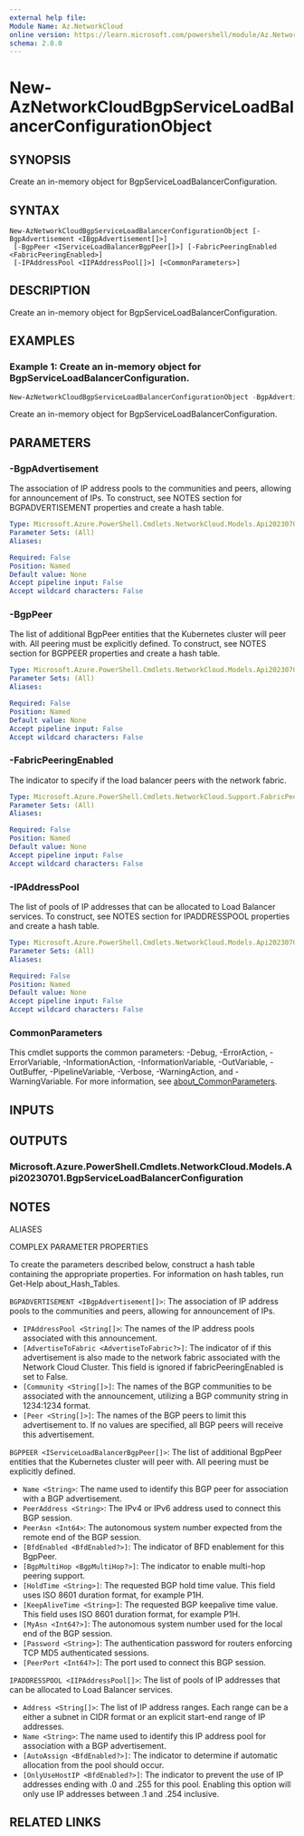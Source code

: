 ```yaml
---
external help file:
Module Name: Az.NetworkCloud
online version: https://learn.microsoft.com/powershell/module/Az.NetworkCloud/new-AzNetworkCloudBgpServiceLoadBalancerConfigurationObject
schema: 2.0.0
---
```


# New-AzNetworkCloudBgpServiceLoadBalancerConfigurationObject

## SYNOPSIS
Create an in-memory object for BgpServiceLoadBalancerConfiguration.

## SYNTAX

```
New-AzNetworkCloudBgpServiceLoadBalancerConfigurationObject [-BgpAdvertisement <IBgpAdvertisement[]>]
 [-BgpPeer <IServiceLoadBalancerBgpPeer[]>] [-FabricPeeringEnabled <FabricPeeringEnabled>]
 [-IPAddressPool <IIPAddressPool[]>] [<CommonParameters>]
```

## DESCRIPTION
Create an in-memory object for BgpServiceLoadBalancerConfiguration.

## EXAMPLES

### Example 1: Create an in-memory object for BgpServiceLoadBalancerConfiguration.
```powershell
New-AzNetworkCloudBgpServiceLoadBalancerConfigurationObject -BgpAdvertisement <IBgpAdvertisement[]> -BgpPeer <IServiceLoadBalancerBgpPeer[]> -FabricPeeringEnabled <FabricPeeringEnabled> -IPAddressPool <IPAddressPoolList[]>
```

Create an in-memory object for BgpServiceLoadBalancerConfiguration.

## PARAMETERS

### -BgpAdvertisement
The association of IP address pools to the communities and peers, allowing for announcement of IPs.
To construct, see NOTES section for BGPADVERTISEMENT properties and create a hash table.

```yaml
Type: Microsoft.Azure.PowerShell.Cmdlets.NetworkCloud.Models.Api20230701.IBgpAdvertisement[]
Parameter Sets: (All)
Aliases:

Required: False
Position: Named
Default value: None
Accept pipeline input: False
Accept wildcard characters: False
```

### -BgpPeer
The list of additional BgpPeer entities that the Kubernetes cluster will peer with.
All peering must be explicitly defined.
To construct, see NOTES section for BGPPEER properties and create a hash table.

```yaml
Type: Microsoft.Azure.PowerShell.Cmdlets.NetworkCloud.Models.Api20230701.IServiceLoadBalancerBgpPeer[]
Parameter Sets: (All)
Aliases:

Required: False
Position: Named
Default value: None
Accept pipeline input: False
Accept wildcard characters: False
```

### -FabricPeeringEnabled
The indicator to specify if the load balancer peers with the network fabric.

```yaml
Type: Microsoft.Azure.PowerShell.Cmdlets.NetworkCloud.Support.FabricPeeringEnabled
Parameter Sets: (All)
Aliases:

Required: False
Position: Named
Default value: None
Accept pipeline input: False
Accept wildcard characters: False
```

### -IPAddressPool
The list of pools of IP addresses that can be allocated to Load Balancer services.
To construct, see NOTES section for IPADDRESSPOOL properties and create a hash table.

```yaml
Type: Microsoft.Azure.PowerShell.Cmdlets.NetworkCloud.Models.Api20230701.IIPAddressPool[]
Parameter Sets: (All)
Aliases:

Required: False
Position: Named
Default value: None
Accept pipeline input: False
Accept wildcard characters: False
```

### CommonParameters
This cmdlet supports the common parameters: -Debug, -ErrorAction, -ErrorVariable, -InformationAction, -InformationVariable, -OutVariable, -OutBuffer, -PipelineVariable, -Verbose, -WarningAction, and -WarningVariable. For more information, see [about_CommonParameters](http://go.microsoft.com/fwlink/?LinkID=113216).

## INPUTS

## OUTPUTS

### Microsoft.Azure.PowerShell.Cmdlets.NetworkCloud.Models.Api20230701.BgpServiceLoadBalancerConfiguration

## NOTES

ALIASES

COMPLEX PARAMETER PROPERTIES

To create the parameters described below, construct a hash table containing the appropriate properties. For information on hash tables, run Get-Help about_Hash_Tables.


`BGPADVERTISEMENT <IBgpAdvertisement[]>`: The association of IP address pools to the communities and peers, allowing for announcement of IPs.
  - `IPAddressPool <String[]>`: The names of the IP address pools associated with this announcement.
  - `[AdvertiseToFabric <AdvertiseToFabric?>]`: The indicator of if this advertisement is also made to the network fabric associated with the Network Cloud Cluster. This field is ignored if fabricPeeringEnabled is set to False.
  - `[Community <String[]>]`: The names of the BGP communities to be associated with the announcement, utilizing a BGP community string in 1234:1234 format.
  - `[Peer <String[]>]`: The names of the BGP peers to limit this advertisement to. If no values are specified, all BGP peers will receive this advertisement.

`BGPPEER <IServiceLoadBalancerBgpPeer[]>`: The list of additional BgpPeer entities that the Kubernetes cluster will peer with. All peering must be explicitly defined.
  - `Name <String>`: The name used to identify this BGP peer for association with a BGP advertisement.
  - `PeerAddress <String>`: The IPv4 or IPv6 address used to connect this BGP session.
  - `PeerAsn <Int64>`: The autonomous system number expected from the remote end of the BGP session.
  - `[BfdEnabled <BfdEnabled?>]`: The indicator of BFD enablement for this BgpPeer.
  - `[BgpMultiHop <BgpMultiHop?>]`: The indicator to enable multi-hop peering support.
  - `[HoldTime <String>]`: The requested BGP hold time value. This field uses ISO 8601 duration format, for example P1H.
  - `[KeepAliveTime <String>]`: The requested BGP keepalive time value. This field uses ISO 8601 duration format, for example P1H.
  - `[MyAsn <Int64?>]`: The autonomous system number used for the local end of the BGP session.
  - `[Password <String>]`: The authentication password for routers enforcing TCP MD5 authenticated sessions.
  - `[PeerPort <Int64?>]`: The port used to connect this BGP session.

`IPADDRESSPOOL <IIPAddressPool[]>`: The list of pools of IP addresses that can be allocated to Load Balancer services.
  - `Address <String[]>`: The list of IP address ranges. Each range can be a either a subnet in CIDR format or an explicit start-end range of IP addresses.
  - `Name <String>`: The name used to identify this IP address pool for association with a BGP advertisement.
  - `[AutoAssign <BfdEnabled?>]`: The indicator to determine if automatic allocation from the pool should occur.
  - `[OnlyUseHostIP <BfdEnabled?>]`: The indicator to prevent the use of IP addresses ending with .0 and .255 for this pool. Enabling this option will only use IP addresses between .1 and .254 inclusive.

## RELATED LINKS


